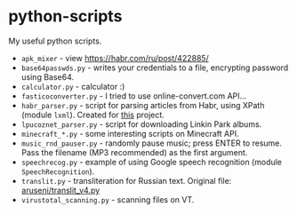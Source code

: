 # python-scripts
My useful python scripts.
- `apk_mixer` - view https://habr.com/ru/post/422885/
- `base64passwds.py` - writes your credentials to a file, encrypting password using Base64.
- `calculator.py` - calculator :)
- `fasticoconverter.py` - I tried to use online-convert.com API...
- `habr_parser.py` - script for parsing articles from Habr, using XPath (module `lxml`). Created for [this](https://github.com/IngCenter/SMM) project.
- `lpucoznet_parser.py` - script for downloading Linkin Park albums.
- `minecraft_*.py` - some interesting scripts on Minecraft API.
- `music_rnd_pauser.py` - randomly pause music; press ENTER to resume. Pass the filename (MP3 recommended) as the first argument.
- `speechrecog.py` - example of using Google speech recognition (module `SpeechRecognition`).
- `translit.py` - transliteration for Russian text. Original file: [aruseni/translit_v4.py](https://gist.github.com/aruseni/1685068)
- `virustotal_scanning.py` - scanning files on VT.
